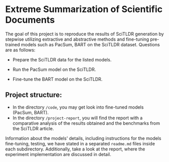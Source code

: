 # Extreme Summarization of Scientific Documents

The goal of this project is to reproduce the results of SciTLDR generation by stepwise utilizing extractive and abstractive methods and fine-tuning pre-trained models such as PacSum, BART on the SciTLDR dataset. Questions are as follows:

- Prepare the SciTLDR data for the listed models.

- Run the PacSum model on the SciTLDR.

- Fine-tune the BART model on the SciTLDR.

## Project structure:

- In the directory `/code`, you may get look into fine-tuned models (PacSum, BART).
- In the directory `/project-report`, you will find the report with a comparative analysis of the results obtained and the benchmarks from the SciTLDR article.

Information about the models' details, including instructions for the models fine-tuning, testing, we have stated in a separated `readme.md` files inside each subdirectory. Additionally, take a look at the report, where the experiment implementation are discussed in detail.
